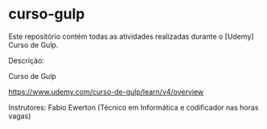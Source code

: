 # curso-gulp

Este repositório contém todas as atividades realizadas durante o [Udemy] Curso de Gulp.

Descrição:

Curso de Gulp

https://www.udemy.com/curso-de-gulp/learn/v4/overview

Instrutores: Fabio Ewerton (Técnico em Informática e codificador nas horas vagas)